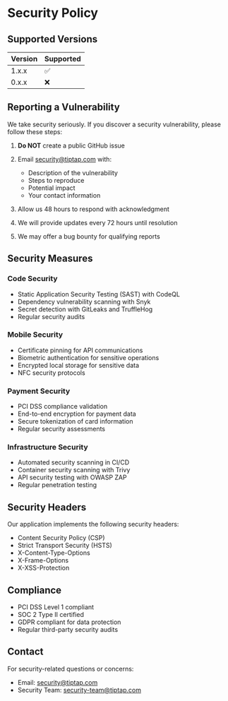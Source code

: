 # Security Policy

## Supported Versions

| Version | Supported          |
| ------- | ------------------ |
| 1.x.x   | :white_check_mark: |
| 0.x.x   | :x:                |

## Reporting a Vulnerability

We take security seriously. If you discover a security vulnerability, please follow these steps:

1. **Do NOT** create a public GitHub issue
2. Email security@tiptap.com with:
   - Description of the vulnerability
   - Steps to reproduce
   - Potential impact
   - Your contact information

3. Allow us 48 hours to respond with acknowledgment
4. We will provide updates every 72 hours until resolution
5. We may offer a bug bounty for qualifying reports

## Security Measures

### Code Security
- Static Application Security Testing (SAST) with CodeQL
- Dependency vulnerability scanning with Snyk
- Secret detection with GitLeaks and TruffleHog
- Regular security audits

### Mobile Security
- Certificate pinning for API communications
- Biometric authentication for sensitive operations
- Encrypted local storage for sensitive data
- NFC security protocols

### Payment Security
- PCI DSS compliance validation
- End-to-end encryption for payment data
- Secure tokenization of card information
- Regular security assessments

### Infrastructure Security
- Automated security scanning in CI/CD
- Container security scanning with Trivy
- API security testing with OWASP ZAP
- Regular penetration testing

## Security Headers

Our application implements the following security headers:
- Content Security Policy (CSP)
- Strict Transport Security (HSTS)
- X-Content-Type-Options
- X-Frame-Options
- X-XSS-Protection

## Compliance

- PCI DSS Level 1 compliant
- SOC 2 Type II certified
- GDPR compliant for data protection
- Regular third-party security audits

## Contact

For security-related questions or concerns:
- Email: security@tiptap.com
- Security Team: security-team@tiptap.com